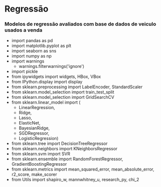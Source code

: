 # Regressão
### Modelos de regressão avaliados com base de dados de veiculo usados a venda


- import pandas as pd
- import matplotlib.pyplot as plt
- import seaborn as sns
- import numpy as np
- import warnings
  - warnings.filterwarnings('ignore')
- import pickle
- from ipywidgets import widgets, HBox, VBox
- from IPython.display import display
- from sklearn.preprocessing import LabelEncoder, StandardScaler
- from sklearn.model_selection import train_test_split
- from sklearn.model_selection import GridSearchCV
- from sklearn.linear_model import (
  - LinearRegression,
  - Ridge,
  - Lasso,
  - ElasticNet,
  - BayesianRidge,
  - SGDRegressor,
  - LogisticRegression)
- from sklearn.tree import DecisionTreeRegressor
- from sklearn.neighbors import KNeighborsRegressor
- from sklearn.svm import SVR
- from sklearn.ensemble import RandomForestRegressor, GradientBoostingRegressor
- from sklearn.metrics import mean_squared_error, mean_absolute_error, r2_score, make_scorer
- from Utils import shapiro_w, mannwhitney_u, research_py, chi_2